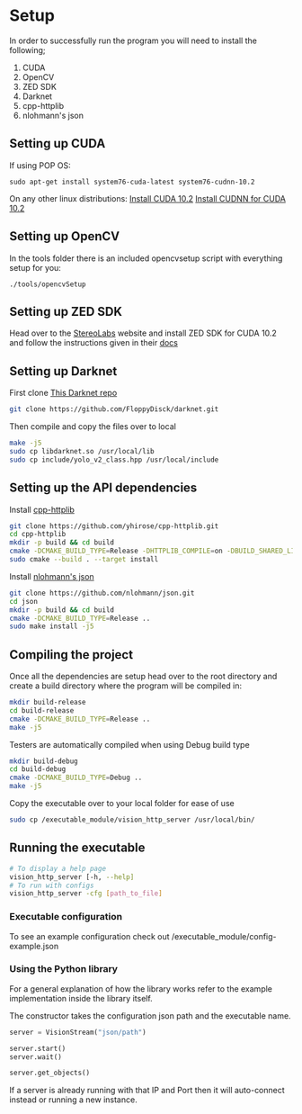 # Setup

In order to successfully run the program you will need to install the following;
1. CUDA
2. OpenCV
3. ZED SDK
4. Darknet
5. cpp-httplib
6. nlohmann's json

## Setting up CUDA

If using POP OS:
```
sudo apt-get install system76-cuda-latest system76-cudnn-10.2
```

On any other linux distributions:
[Install CUDA 10.2](https://docs.nvidia.com/cuda/cuda-installation-guide-linux/index.html)
[Install CUDNN for CUDA 10.2](https://docs.nvidia.com/deeplearning/cudnn/install-guide/index.html)

## Setting up OpenCV

In the tools folder there is an included opencvsetup script with everything setup for you:
```
./tools/opencvSetup
```

## Setting up ZED SDK

Head over to the [StereoLabs](https://www.stereolabs.com/developers/release/) website 
and install ZED SDK for CUDA 10.2 and follow the instructions given in 
their [docs](https://www.stereolabs.com/docs/installation/linux/)

## Setting up Darknet

First clone [This Darknet repo](https://github.com/FloppyDisck/darknet)
```bash
git clone https://github.com/FloppyDisck/darknet.git
```

Then compile and copy the files over to local
```bash
make -j5
sudo cp libdarknet.so /usr/local/lib
sudo cp include/yolo_v2_class.hpp /usr/local/include
```

## Setting up the API dependencies

Install [cpp-httplib](https://github.com/yhirose/cpp-httplib)
```bash
git clone https://github.com/yhirose/cpp-httplib.git
cd cpp-httplib
mkdir -p build && cd build
cmake -DCMAKE_BUILD_TYPE=Release -DHTTPLIB_COMPILE=on -DBUILD_SHARED_LIBS=on ..
sudo cmake --build . --target install
```

Install [nlohmann's json](https://github.com/nlohmann/json)
```bash
git clone https://github.com/nlohmann/json.git
cd json
mkdir -p build && cd build
cmake -DCMAKE_BUILD_TYPE=Release ..
sudo make install -j5
```

## Compiling the project

Once all the dependencies are setup head over to the root directory and create a build 
directory where the program will be compiled in:
```bash
mkdir build-release
cd build-release
cmake -DCMAKE_BUILD_TYPE=Release ..
make -j5
```

Testers are automatically compiled when using Debug build type
```bash
mkdir build-debug
cd build-debug
cmake -DCMAKE_BUILD_TYPE=Debug ..
make -j5
```

Copy the executable over to your local folder for ease of use
```bash
sudo cp /executable_module/vision_http_server /usr/local/bin/
```

## Running the executable

```bash
# To display a help page
vision_http_server [-h, --help]
# To run with configs
vision_http_server -cfg [path_to_file]
```

### Executable configuration

 To see an example configuration check out /executable_module/config-example.json

### Using the Python library

For a general explanation of how the library works refer to the example implementation inside the library itself.

The constructor takes the configuration json path and the executable name.

```python
server = VisionStream("json/path")

server.start()
server.wait()

server.get_objects()
```

If a server is already running with that IP and Port then it will auto-connect instead or running a new instance.
